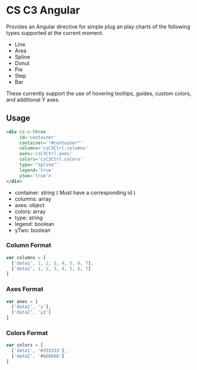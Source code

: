 # CS C3 Angular

Provides an Angular directive for simple plug an play charts of the following
types supported at the current moment.

- Line
- Area
- Spline
- Donut
- Pie
- Step
- Bar

These currently support the use of hovering tooltips, guides, custom colors, and additional Y axes.


## Usage

```html
<div cs-c-three
     id='container'
     container='"#container"'
     columns='csC3Ctrl.columns'
     axes='csC3Ctrl.axes'
     colors='csC3Ctrl.colors'
     type='"spline"'
     legend='true'
     ytwo='true'>
</div>
```

- container: string ( Must have a corresponding id )
- columns:   array
- axes:      object
- colors:    array
- type:      string
- legend:    boolean
- yTwo:      boolean

### Column Format

```javascript
var columns = [
  ['data1', 1, 2, 3, 4, 5, 6, 7],
  ['data2', 1, 2, 3, 4, 5, 6, 7]
]
```

### Axes Format

```javascript
var axes = [
  ['data1', 'y'],
  ['data2', 'y2']
]
```

### Colors Format

```javascript
var colors = [
  ['data1', '#333333'],
  ['data2', '#666666']
]
```
